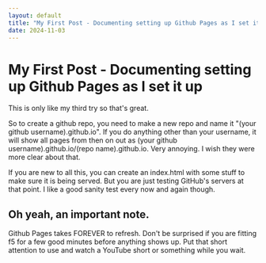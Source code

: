 ```yaml
---
layout: default
title: "My First Post - Documenting setting up Github Pages as I set it up"
date: 2024-11-03
---
```


# My First Post - Documenting setting up Github Pages as I set it up

This is only like my third try so that's great. 

So to create a github repo, you need to make a new repo and name it "(your github username).github.io". If you do anything other than your username, it will show all pages from then on out as (your github username).github.io/(repo name).github.io. Very annoying. I wish they were more clear about that. 

If you are new to all this, you can create an index.html with some stuff to make sure it is being served. But you are just testing GitHub's servers at that point. I like a good sanity test every now and again though.

## Oh yeah, an important note.

Github Pages takes FOREVER to refresh. Don't be surprised if you are fitting f5 for a few good minutes before anything shows up. Put that short attention to use and watch a YouTube short or something while you wait.


